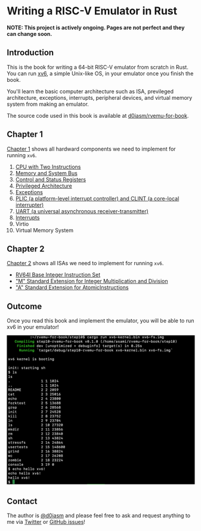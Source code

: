 # Writing a RISC-V Emulator in Rust

**NOTE: This project is actively ongoing. Pages are not perfect and they can change soon.**

## Introduction

This is the book for writing a 64-bit RISC-V emulator from scratch in Rust. You can run [xv6](https://github.com/mit-pdos/xv6-riscv), a simple Unix-like OS, in your emulator once you finish the book.

You'll learn the basic computer architecture such as ISA, previleged architecture, exceptions, interrupts, peripheral devices, and virtual memory system from making an emulator.

The source code used in this book is available at [d0iasm/rvemu-for-book](https://github.com/d0iasm/rvemu-for-book).

## Chapter 1

[Chapter 1](hardware-components/index.md) shows all hardward components we need to implement for running `xv6`.

1. [CPU with Two Instructions](hardware-components/01-cpu.md)
2. [Memory and System Bus](hardware-components/02-memory.md)
3. [Control and Status Registers](hardware-components/03-csrs.md)
4. [Privileged Architecture](hardware-components/04-privileged-architecture.md)
5. [Exceptions](hardware-components/05-exceptions.md)
6. [PLIC \(a platform-level interrupt controller\) and CLINT \(a core-local interrupter\)](hardware-components/06-plic-and-clint.md)
7. [UART \(a universal asynchronous receiver-transmitter\)](hardware-components/07-uart.md)
8. [Interrupts](hardware-components/08-interrupts.md)
9. Virtio
10. Virtual Memory System

## Chapter 2

[Chapter 2](instruction-set/index.md) shows all ISAs we need to implement for running `xv6`.

- [RV64I Base Integer Instruction Set](instruction-set/rv64i.md)
- ["M" Standard Extension for Integer Multiplication and Division](instruction-set/rv64m.md)
- ["A" Standard Extension for AtomicInstructions](instruction-set/rv64a.md)


## Outcome

Once you read this book and implement the emulator, you will be able to run xv6 in your emulator!

![Demo for running xv6 on the emulator](img/2020-08-16-rvemu-for-book-xv6.png)

## Contact

The author is [@d0iasm](https://twitter.com/d0iasm) and please feel free to ask and request anything to me via [Twitter](https://twitter.com/d0iasm) or [GitHub issues](https://github.com/d0iasm/rvemu-for-book/issues)!

